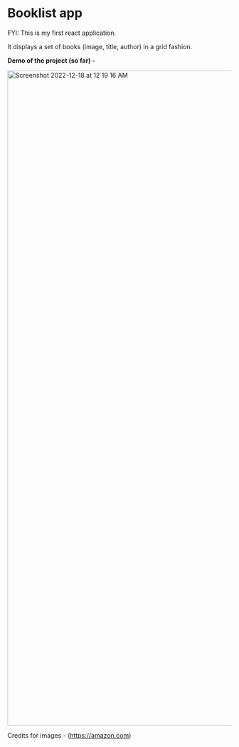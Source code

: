 # Booklist app

FYI: This is my first react application.

It displays a set of books (image, title, author) in a grid fashion.


**Demo of the project (so far) -**

<img width="1470" alt="Screenshot 2022-12-18 at 12 19 16 AM" src="https://user-images.githubusercontent.com/33577077/208286297-d2c81c88-0bd7-4ceb-b45d-d9f82d5e32b7.png">

Credits for images - (https://amazon.com)
